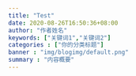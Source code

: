 ```yaml
---
title: "Test"
date: 2020-08-26T16:50:36+08:00
author: "作者姓名"
keywords: ["关键词1","关键词2"]
categories : ["你的分类标题"]
banner : "img/blogimg/default.png"
summary : "内容概要"
---
```


